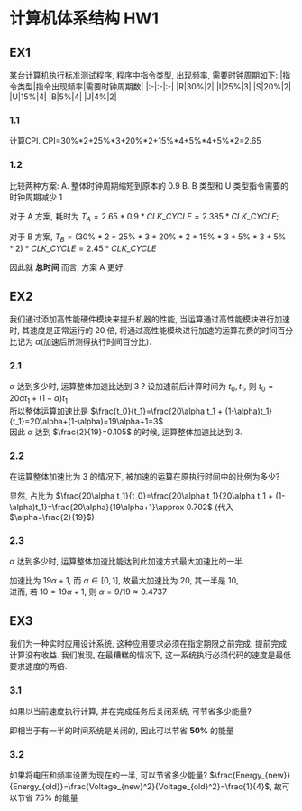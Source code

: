 # 计算机体系结构 HW1

## EX1

某台计算机执行标准测试程序, 程序中指令类型, 出现频率, 需要时钟周期如下:
|指令类型|指令出现频率|需要时钟周期数|
|:-|:-|:-|
|R|30%|2|
|I|25%|3|
|S|20%|2|
|U|15%|4|
|B|5%|4|
|J|4%|2|

### 1.1
计算CPI.
CPI=30%*2+25%*3+20%*2+15%*4+5%*4+5%*2=2.65

### 1.2
比较两种方案:
A. 整体时钟周期缩短到原本的 0.9
B. B 类型和 U 类型指令需要的时钟周期减少 1

对于 A 方案, 耗时为 $T_A=2.65*0.9*CLK\_CYCLE=2.385*CLK\_CYCLE$;

对于 B 方案, $T_B=(30\%*2+25\%*3+20\%*2+15\%*3+5\%*3+5\%*2)*CLK\_CYCLE=2.45*CLK\_CYCLE$

因此就 **总时间** 而言, 方案 A 更好.

## EX2

我们通过添加高性能硬件模块来提升机器的性能, 当运算通过高性能模块进行加速时, 其速度是正常运行的 20 倍, 将通过高性能模块进行加速的运算花费的时间百分比记为 $\alpha$(加速后所测得执行时间百分比).

### 2.1
$\alpha$ 达到多少时, 运算整体加速比达到 3 ?
设加速前后计算时间为 $t_0, t_1$, 则 $t_0=20\alpha t_1 + (1-\alpha)t_1$  
所以整体运算加速比是 $\frac{t_0}{t_1}=\frac{20\alpha t_1 + (1-\alpha)t_1}{t_1}=20\alpha+(1-\alpha)=19\alpha+1=3$  
因此 $\alpha$ 达到 $\frac{2}{19}=0.105$ 的时候, 运算整体加速比达到 3.

### 2.2
在运算整体加速比为 3 的情况下, 被加速的运算在原执行时间中的比例为多少?

显然, 占比为 $\frac{20\alpha t_1}{t_0}=\frac{20\alpha t_1}{20\alpha t_1 + (1-\alpha)t_1}=\frac{20\alpha}{19\alpha+1}\approx 0.702$ (代入 $\alpha=\frac{2}{19}$)

### 2.3
$\alpha$ 达到多少时, 运算整体加速比能达到此加速方式最大加速比的一半.

加速比为 $19\alpha+1$, 而 $\alpha\in[0,1]$, 故最大加速比为 $20$, 其一半是 $10$,  
进而, 若 $10=19\alpha+1$, 则 $\alpha=9/19\approx0.4737$
<!-- 运算最大加速比为将该模块优化到耗时为 0, 即 $\frac{\alpha}{1-\alpha}$, 其一半是 $\frac{1}{2}\frac{\alpha}{1-\alpha}$,  
故有 $19\alpha-1=\frac{1}{2}\frac{\alpha}{1-\alpha}$, 从而 $\alpha=$
(38-2a)(1-a)=a, 38-41a+2a^2=0 -->
## EX3
我们为一种实时应用设计系统, 这种应用要求必须在指定期限之前完成, 提前完成计算没有收益. 我们发现, 在最糟糕的情况下, 这一系统执行必须代码的速度是最低要求速度的两倍.

### 3.1
如果以当前速度执行计算, 并在完成任务后关闭系统, 可节省多少能量?

即相当于有一半的时间系统是关闭的, 因此可以节省 **50%** 的能量
### 3.2
如果将电压和频率设置为现在的一半, 可以节省多少能量?
$\frac{Energy_{new}}{Energy_{old}}=\frac{Voltage_{new}^2}{Voltage_{old}^2}=\frac{1}{4}$, 故可以节省 75% 的能量